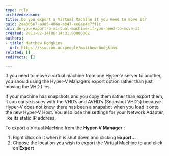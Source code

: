 ```yaml
---
type: rule
archivedreason: 
title: Do you export a Virtual Machine if you need to move it?
guid: 2ea30567-a9d5-406a-ab47-ee6ae4e7ff1c
uri: do-you-export-a-virtual-machine-if-you-need-to-move-it
created: 2011-02-14T06:14:31.0000000Z
authors:
- title: Matthew Hodgkins
  url: https://ssw.com.au/people/matthew-hodgkins
related: []
redirects: []

---
```


If you need to move a virtual machine from one Hyper-V server to another, you should using the Hyper-V Managers export option rather than just moving the VHD files.

If your machine has snapshots and you copy them rather than export them, it can cause issues with the VHD’s and AVHD’s (Snapshot VHD’s) because Hyper-V does not know there has been a snapshot when you load it onto the new Hyper-V Host. You also lose the settings for your Network Adapter, like its static IP address.

<!--endintro-->
 To export a Virtual Machine from the  **Hyper-V Manager** :

1. Right click on it when it is shut down and clicking  **Export...**
2. Choose the location you wish to export the Virtual Machine to and click on  **Export**
